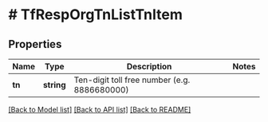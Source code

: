 # # TfRespOrgTnListTnItem

## Properties

Name | Type | Description | Notes
------------ | ------------- | ------------- | -------------
**tn** | **string** | Ten-digit toll free number (e.g. 8886680000) |

[[Back to Model list]](../../README.md#models) [[Back to API list]](../../README.md#endpoints) [[Back to README]](../../README.md)
